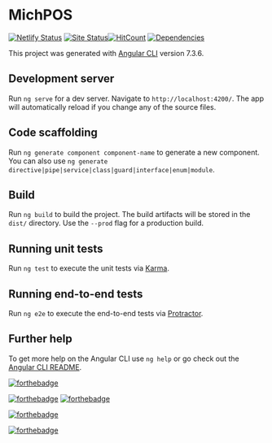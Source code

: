 # MichPOS

[![Netlify Status](https://api.netlify.com/api/v1/badges/39452c1f-5237-4981-af00-0d3d6ec1bcd0/deploy-status)](https://app.netlify.com/sites/michpos/deploys)
[![Site Status](https://img.shields.io/website-up-down-green-red/http/stillians.netlify.com.svg?label=Netlify&longCache=true&style=popout-square)](https://stillians.netlify.com)[![HitCount](http://hits.dwyl.io/iamjigz/jigz-michpos.svg)](http://hits.dwyl.io/iamjigz/jigz-michpos)
[![Dependencies](https://david-dm.org/iamjigz/jigz-michpos.svg)](https://david-dm.org/iamjigz/jigz-michpos.svg)

This project was generated with [Angular CLI](https://github.com/angular/angular-cli) version 7.3.6.

## Development server

Run `ng serve` for a dev server. Navigate to `http://localhost:4200/`. The app will automatically reload if you change any of the source files.

## Code scaffolding

Run `ng generate component component-name` to generate a new component. You can also use `ng generate directive|pipe|service|class|guard|interface|enum|module`.

## Build

Run `ng build` to build the project. The build artifacts will be stored in the `dist/` directory. Use the `--prod` flag for a production build.

## Running unit tests

Run `ng test` to execute the unit tests via [Karma](https://karma-runner.github.io).

## Running end-to-end tests

Run `ng e2e` to execute the end-to-end tests via [Protractor](http://www.protractortest.org/).

## Further help

To get more help on the Angular CLI use `ng help` or go check out the [Angular CLI README](https://github.com/angular/angular-cli/blob/master/README.md).

[![forthebadge](https://forthebadge.com/images/badges/uses-badges.svg)](https://forthebadge.com)

[![forthebadge](https://forthebadge.com/images/badges/built-with-love.svg)](https://forthebadge.com)
[![forthebadge](https://forthebadge.com/images/badges/built-with-swag.svg)](https://forthebadge.com)

[![forthebadge](https://forthebadge.com/images/badges/powered-by-netflix.svg)](https://forthebadge.com)

[![forthebadge](https://forthebadge.com/images/badges/60-percent-of-the-time-works-every-time.svg)](https://forthebadge.com)
